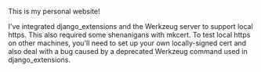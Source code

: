 This is my personal website!

I've integrated django_extensions and the Werkzeug server to support local https.
This also required some shenanigans with mkcert. To test local https on other machines,
you'll need to set up your own locally-signed cert and also deal with a bug caused
by a deprecated Werkzeug command used in django_extensions.